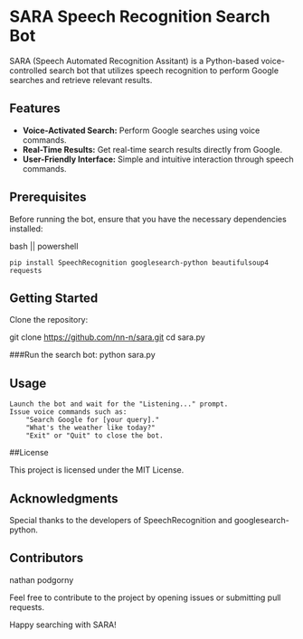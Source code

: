 # SARA Speech Recognition Search Bot

SARA (Speech Automated Recognition Assitant) is a Python-based voice-controlled search bot 
that utilizes speech recognition to perform Google searches and retrieve relevant results.

## Features

- **Voice-Activated Search:** Perform Google searches using voice commands.
- **Real-Time Results:** Get real-time search results directly from Google.
- **User-Friendly Interface:** Simple and intuitive interaction through speech commands.

## Prerequisites

Before running the bot, ensure that you have the necessary dependencies installed:

bash || powershell
```
pip install SpeechRecognition googlesearch-python beautifulsoup4 requests
```

## Getting Started
Clone the repository:

git clone https://github.com/nn-n/sara.git
cd sara.py

###Run the search bot:
python sara.py

## Usage

    Launch the bot and wait for the "Listening..." prompt.
    Issue voice commands such as:
        "Search Google for [your query]."
        "What's the weather like today?"
        "Exit" or "Quit" to close the bot.



##License

This project is licensed under the MIT License.

## Acknowledgments

Special thanks to the developers of SpeechRecognition and googlesearch-python.

## Contributors

nathan podgorny

Feel free to contribute to the project by opening issues or submitting pull requests.

Happy searching with SARA!
